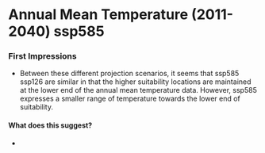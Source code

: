 # Annual Mean Temperature (2011-2040) ssp585

### First Impressions

* Between these different projection scenarios, it seems that ssp585 ssp126 are similar in that the higher suitability locations are maintained at the lower end of the annual mean temperature data. However, ssp585 expresses a smaller range of temperature towards the lower end of suitability.

#### What does this suggest?

* 